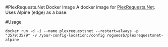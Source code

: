#PlexRequests.Net Docker Image
A docker image for [PlexRequests.Net](https://github.com/tidusjar/PlexRequests.Net). Uses Alpine (edge) as a base.

#Usage

    docker run -d -i --name plexrequestsnet --restart=always -p "3579:3579" -v /your-config-location:/config rogueosb/plexrequestsnet-alpine
